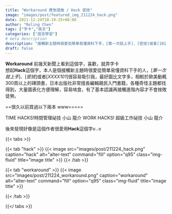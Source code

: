 ```yaml
---
title: "Workaround 應急措施 / Hack 密技"
image: "images/post/featured_img_211224_hack.png"
date: 2021-12-24T18:19:25+08:00
author: "Roling Chen"
tags: ["字卡","英文"]
categories: ["語言學習"]
# meta description
description: "接觸新主題時很愛從簡單易懂資料下手，[第一次就上手]、[密技]或者[101]很容易吸引我，最好圖比文字多"
draft: false
---
```

**Workaround** 前幾天新聞上看到這個字，喜歡，就弄字卡<br>
想起**Hack**這個字，本人是個接觸新主題時很愛從簡單易懂資料下手的人，[*第一次就上手*]、[*密技*]或者[*XXXX101*]很容易吸引我，最好圖比文字多，相較於歐美動輒300頁以上的磚頭書，日本出版社非常擅長編輯親民入門書籍，各種奇怪主題都找得到，大量圖表化方便理解，容易啃食，有了基本認識再接觸進階內容才不會挫敗徒勞。

==很久以前買過以下兩本 www=====

TIME HACKS!時間管理祕技 小山 龍介
WORK HACKS! 超級工作祕技 小山 龍介

後來發現好像是這個作者很愛用**Hack**這個字ಠ◡ಠ

{{< tabs >}}

  {{< tab "hack" >}}
   {{< image src="images/post/211224_hack.png" caption="hack" alt="alter-text" command="fill" option="q95" class="img-fluid" title="image title" >}}
  {{< /tab >}}

  {{< tab "workaround" >}}
  {{< image src="images/post/211224_workaround.png" caption="workaround" alt="alter-text" command="fill" option="q95" class="img-fluid" title="image title" >}}

  {{< /tab >}}


{{</ tabs >}}
